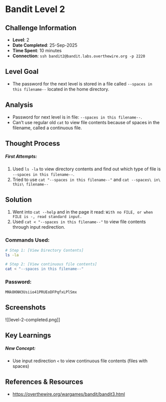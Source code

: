 # Bandit Level 2

## Challenge Information
- **Level**: 2
- **Date Completed**: 25-Sep-2025
- **Time Spent**: 10 minutes
- **Connection**: `ssh bandit2@bandit.labs.overthewire.org -p 2220`

## Level Goal
- The password for the next level is stored in a file called `--spaces in this filename--` located in the home directory.

## Analysis
- Password for next level is in file: `--spaces in this filename--`.
- Can't use regular old `cat` to view file contents because of spaces in the filename, called a continuous file.

## Thought Process
##### First Attempts:
1. Used `ls -la` to view directory contents and find out which type of file is `--spaces in this filename--`.
2. Tried to use `cat "--spaces in this filename--"` and `cat --spaces\ in\ this\ filename--`

## Solution
1. Went into `cat --help` and in the page it read: `With no FILE, or when FILE is -, read standard input.`
2. Used `cat < "--spaces in this filename--"` to view file contents through input redirection.

### Commands Used:
```bash
# Step 1: [View Directory Contents]
ls -la 

# Step 2: [View continuous file contents]  
cat < "--spaces in this filename--"
```
### Password: 
```
MNk8KNH3Usiio41PRUEoDFPqfxLPlSmx
```
## Screenshots
![[level-2-completed.png]]

## Key Learnings
##### New Concept:
- Use input redirection `<` to view continuous file contents (files with spaces)

## References & Resources
- https://overthewire.org/wargames/bandit/bandit3.html
